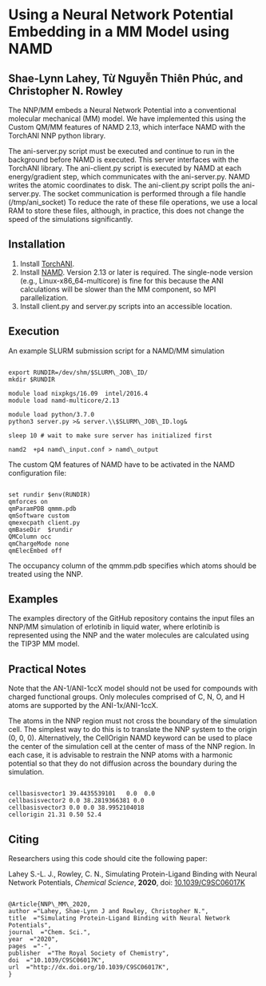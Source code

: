 # Using a Neural Network Potential Embedding in a MM Model using NAMD

## Shae-Lynn Lahey, Từ Nguyễn Thiên Phúc, and Christopher N. Rowley

The NNP/MM embeds a Neural Network Potential into a conventional molecular mechanical (MM) model. We have implemented this using the Custom QM/MM features of NAMD 2.13, which interface NAMD with the TorchANI NNP python library.

The ani-server.py script must be executed and continue to run in the background before NAMD is executed. This server interfaces with the TorchANI library. The ani-client.py script is executed by NAMD at each energy/gradient step, which communicates with the ani-server.py. NAMD writes the atomic coordinates to disk. The ani-client.py script polls the ani-server.py. The socket communication is performed through a file handle (/tmp/ani\_socket) To reduce the rate of these file operations, we use a local RAM to store these files, although, in practice, this does not change the speed of the simulations significantly.

## Installation

1. Install [TorchANI](https://aiqm.github.io/torchani/).
2. Install [NAMD](http://www.ks.uiuc.edu/Research/namd/). Version 2.13 or later is required. The single-node version (e.g., Linux-x86\_64-multicore) is fine for this because the ANI calculations will be slower than the MM component, so MPI parallelization.
3. Install client.py and server.py scripts into an accessible location.

## Execution

An example SLURM submission script for a NAMD/MM simulation
<pre><code>
export RUNDIR=/dev/shm/$SLURM\_JOB\_ID/
mkdir $RUNDIR

module load nixpkgs/16.09  intel/2016.4
module load namd-multicore/2.13

module load python/3.7.0
python3 server.py >& server.\\$SLURM\_JOB\_ID.log&

sleep 10 # wait to make sure server has initialized first

namd2  +p4 namd\_input.conf > namd\_output
</pre></code>

The custom QM features of NAMD have to be activated in the NAMD configuration file:
<pre><code>
set rundir $env(RUNDIR)
qmforces on
qmParamPDB qmmm.pdb
qmSoftware custom
qmexecpath client.py
qmBaseDir  $rundir
QMColumn occ
qmChargeMode none
qmElecEmbed off
</pre></code>

The occupancy column of the qmmm.pdb specifies which atoms should be treated using the NNP.

## Examples

The examples directory of the GitHub repository contains the input files an NNP/MM simulation of erlotinib in liquid water, where erlotinib is represented using the NNP and the water molecules are calculated using the TIP3P MM model.

## Practical Notes

Note that the AN-1/ANI-1ccX model should not be used for compounds with charged functional groups. Only molecules comprised of C, N, O, and H atoms are supported by the ANI-1x/ANI-1ccX.

The atoms in the NNP region must not cross the boundary of the simulation cell. The simplest way to do this is to translate the NNP system to the origin (0, 0, 0). Alternatively, the CellOrigin NAMD keyword can be used to place the center of the simulation cell at the center of mass of the NNP region. In each case, it is advisable to restrain the NNP atoms with a harmonic potential so that they do not diffusion across the boundary during the simulation.

<pre><code>
cellbasisvector1 39.4435539101   0.0  0.0
cellbasisvector2 0.0 38.2819366381 0.0
cellbasisvector3 0.0 0.0 38.9952104018
cellorigin 21.31 0.50 52.4
</pre></code>

## Citing
Researchers using this code should cite the following paper:

Lahey S.-L. J., Rowley, C. N., Simulating Protein-Ligand Binding with Neural Network Potentials, *Chemical Science*, **2020**, doi: [10.1039/C9SC06017K](https://doi.org/10.1039/C9SC06017K)

<pre><code>
@Article{NNP\_MM\_2020,
author ="Lahey, Shae-Lynn J and Rowley, Christopher N.",
title  ="Simulating Protein-Ligand Binding with Neural Network Potentials",
journal  ="Chem. Sci.",
year  ="2020",
pages  ="-",
publisher  ="The Royal Society of Chemistry",
doi  ="10.1039/C9SC06017K",
url  ="http://dx.doi.org/10.1039/C9SC06017K",
}
</pre></code>

